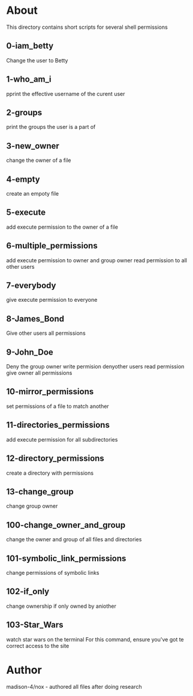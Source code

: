 # About
This directory contains short scripts for several shell permissions
## 0-iam_betty
Change the user to Betty
## 1-who_am_i
pprint the effective username of the curent user
## 2-groups
print the groups the user is a part of
## 3-new_owner
change the owner of a file
## 4-empty
create an empoty file
## 5-execute
add execute permission to the owner of a file
## 6-multiple_permissions
add execute permission to owner and group owner
read permission to all other users
## 7-everybody
give execute permission to everyone
## 8-James_Bond
Give other users all permissions
## 9-John_Doe
Deny the group owner write permision
denyother users read permission
give owner all permissions
## 10-mirror_permissions
set permissions of a file to match another
## 11-directories_permissions
add execute permission for all subdirectories
## 12-directory_permissions
create a directory with permissions
## 13-change_group
change group owner
## 100-change_owner_and_group
change the owner and group of all files and directories
## 101-symbolic_link_permissions
change permissions of symbolic links
## 102-if_only
change ownership if only owned by aniother
## 103-Star_Wars
watch star wars on the terminal
For this command, ensure you've got te correct access to the site
# Author
madison-4/nox - authored all files after doing research